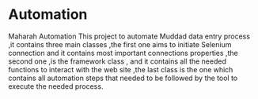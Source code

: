 # Automation
Maharah Automation
This project to automate Muddad data entry process ,it contains three main classes ,the first one aims to initiate Selenium connection and it contains most important 
connections properties ,the second one ,is the framework class , and it contains all the needed functions to interact with the web site ,the last class is the one which 
contains all automation steps that needed to be followed by the tool to execute the needed process.
